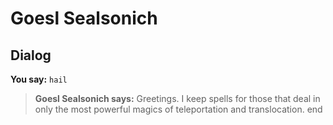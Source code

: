 # Goesl Sealsonich
## Dialog

**You say:** `hail`



>**Goesl Sealsonich says:** Greetings. I keep spells for those that deal in only the most powerful magics of teleportation and translocation.
end
